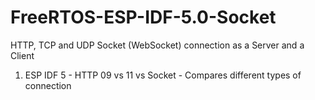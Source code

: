 # FreeRTOS-ESP-IDF-5.0-Socket
HTTP, TCP and UDP Socket (WebSocket) connection as a Server and a Client
1. ESP IDF 5 - HTTP 09 vs 11 vs Socket - Compares different types of connection 
